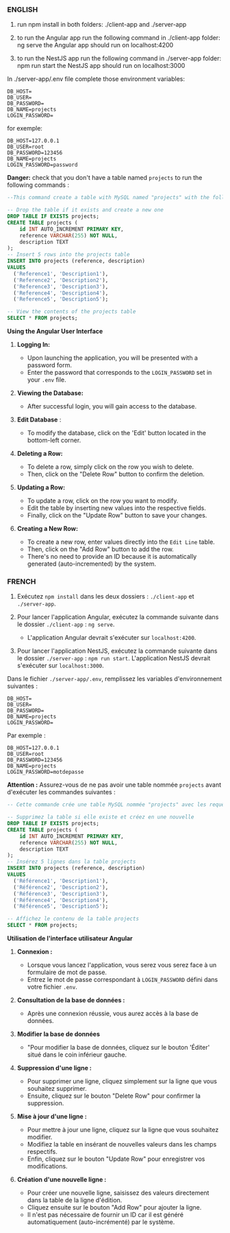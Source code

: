 ### ENGLISH

1. run npm install in both folders: ./client-app and ./server-app
2. to run the Angular app run the following command in ./client-app folder: ng serve
	the Angular app should run on localhost:4200

3. to run the NestJS app run the following command in ./server-app folder: npm run start
	the NestJS app should run on localhost:3000


In ./server-app/.env file complete those environment variables:
```
DB_HOST=
DB_USER=
DB_PASSWORD=
DB_NAME=projects
LOGIN_PASSWORD=
```

for exemple:
```
DB_HOST=127.0.0.1
DB_USER=root
DB_PASSWORD=123456
DB_NAME=projects
LOGIN_PASSWORD=password
```


**Danger:** check that you don't have a table named `projects` to run the following commands  :

```sql
--This command create a table with MySQL named "projects" with the following queries

-- Drop the table if it exists and create a new one
DROP TABLE IF EXISTS projects;
CREATE TABLE projects (
	id INT AUTO_INCREMENT PRIMARY KEY,
    reference VARCHAR(255) NOT NULL,
    description TEXT
);
-- Insert 5 rows into the projects table
INSERT INTO projects (reference, description)
VALUES
  ('Reference1', 'Description1'),
  ('Reference2', 'Description2'),
  ('Reference3', 'Description3'),
  ('Reference4', 'Description4'),
  ('Reference5', 'Description5');

-- View the contents of the projects table
SELECT * FROM projects;
```


**Using the Angular User Interface**

1. **Logging In:**
    - Upon launching the application, you will be presented with a password form.
    - Enter the password that corresponds to the `LOGIN_PASSWORD` set in your `.env` file.

2. **Viewing the Database:**
    - After successful login, you will gain access to the database.

3. **Edit Database** :
    - To modify the database, click on the 'Edit' button located in the bottom-left corner.

4. **Deleting a Row:**
    - To delete a row, simply click on the row you wish to delete.
    - Then, click on the "Delete Row" button to confirm the deletion.

5. **Updating a Row:**
    - To update a row, click on the row you want to modify.
    - Edit the table by inserting new values into the respective fields.
    - Finally, click on the "Update Row" button to save your changes.

6. **Creating a New Row:**
    - To create a new row, enter values directly into the `Edit Line` table.
    - Then, click on the "Add Row" button to add the row.
    - There's no need to provide an ID because it is automatically generated (auto-incremented) by the system.


###  FRENCH

1. Exécutez `npm install` dans les deux dossiers : `./client-app` et `./server-app`.

2. Pour lancer l'application Angular, exécutez la commande suivante dans le dossier `./client-app` : `ng serve`.
    - L'application Angular devrait s'exécuter sur `localhost:4200`.


3. Pour lancer l'application NestJS, exécutez la commande suivante dans le dossier `./server-app` : `npm run start`.
   L'application NestJS devrait s'exécuter sur `localhost:3000`.

Dans le fichier `./server-app/.env`, remplissez les variables d'environnement suivantes :

```env
DB_HOST=
DB_USER=
DB_PASSWORD=
DB_NAME=projects
LOGIN_PASSWORD=
```

Par exemple :
```env
DB_HOST=127.0.0.1
DB_USER=root
DB_PASSWORD=123456
DB_NAME=projects
LOGIN_PASSWORD=motdepasse
```

**Attention :** Assurez-vous de ne pas avoir une table nommée `projects` avant d'exécuter les commandes suivantes :

```sql
-- Cette commande crée une table MySQL nommée "projects" avec les requêtes suivantes

-- Supprimez la table si elle existe et créez en une nouvelle
DROP TABLE IF EXISTS projects;
CREATE TABLE projects (
	id INT AUTO_INCREMENT PRIMARY KEY,
    reference VARCHAR(255) NOT NULL,
    description TEXT
);
-- Insérez 5 lignes dans la table projects
INSERT INTO projects (reference, description)
VALUES
  ('Référence1', 'Description1'),
  ('Référence2', 'Description2'),
  ('Référence3', 'Description3'),
  ('Référence4', 'Description4'),
  ('Référence5', 'Description5');

-- Affichez le contenu de la table projects
SELECT * FROM projects;
```

**Utilisation de l'interface utilisateur Angular**

1. **Connexion :**
    - Lorsque vous lancez l'application, vous serez vous serez face à  un formulaire de mot de passe.
    - Entrez le mot de passe correspondant à `LOGIN_PASSWORD` défini dans votre fichier `.env`.

2. **Consultation de la base de données :**
    - Après une connexion réussie, vous aurez accès à la base de données.

3. **Modifier la base de données**
    - "Pour modifier la base de données, cliquez sur le bouton 'Éditer' situé dans le coin inférieur gauche.

4. **Suppression d'une ligne :**
    - Pour supprimer une ligne, cliquez simplement sur la ligne que vous souhaitez supprimer.
    - Ensuite, cliquez sur le bouton "Delete Row" pour confirmer la suppression.

5. **Mise à jour d'une ligne :**
    - Pour mettre à jour une ligne, cliquez sur la ligne que vous souhaitez modifier.
    - Modifiez la table en insérant de nouvelles valeurs dans les champs respectifs.
    - Enfin, cliquez sur le bouton "Update Row" pour enregistrer vos modifications.

6. **Création d'une nouvelle ligne :**
    - Pour créer une nouvelle ligne, saisissez des valeurs directement dans la table de la ligne d'édition.
    - Cliquez ensuite sur le bouton "Add Row" pour ajouter la ligne.
    - Il n'est pas nécessaire de fournir un ID car il est généré automatiquement (auto-incrémenté) par le système.